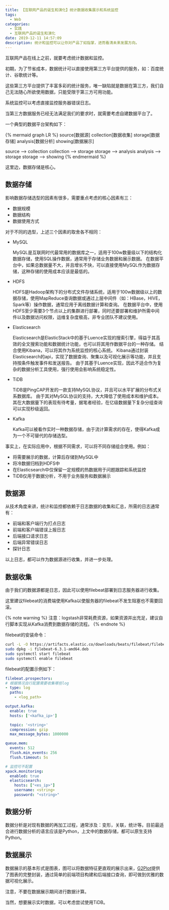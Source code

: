 ```yaml
---
title: 【互联网产品的诞生和演化】统计数据收集展示和系统监控
tags:
  - Web
categories:
  - 实践
  - 互联网产品的诞生和演化
date: 2019-12-11 14:57:09
description: 统计和监控可以让你对产品了如指掌，进而看清未来发展方向。
---
```


互联网产品在线上之前，就要考虑统计数据和监控。

初期，为了节省成本，数据统计可以直接使用第三方平台提供的服务，如：百度统计、谷歌统计等。

这些第三方平台提供了丰富多彩的统计服务，唯一缺陷就是数据在第三方，我们自己无法随心所欲使用数据，只能受限于第三方可用功能。

系统监控可以考虑直接监控服务器错误日志。

当第三方数据服务已经无法满足我们的要求时，就需要考虑自建数据平台了。

一个典型的数据平台架构如下：

{% mermaid graph LR %}
source[数据源]
collection[数据收集]
storage[数据存储]
analysis[数据分析]
showing[数据展示]

source --> collection
collection --> storage
storage --> analysis
analysis --> storage
storage --> showing
{% endmermaid %}

这里边，数据存储是核心。

数据存储
----

影响数据存储选型的因素有很多，需要重点考虑的核心因素有三：
- 数据规模
- 数据结构
- 数据使用方式

对于不同的选型，上述三个因素的取舍各不相同：

- MySQL

  MySQL是互联网时代最常用的数据库之一，适用于100w数量级以下的结构化数据存储，使用SQL操作数据，通常用于存储业务数据和展示数据。
  在数据平台中，如果总数据量不大，并且增长不快，可以直接使用MySQL作为数据存储，这种存储的使用成本应该是最低的。

- HDFS

  HDFS是Hadoop架构下的分布式文件存储系统，适用于100w数据级以上的数据存储，使用MapReduce查询数据或通过上层中间件（如：HBase，HIVE，Spark等）操作数据，通常应用于离线数据计算和查询。
  在数据平台中，使用HDFS至少需要3个节点以上的集群进行部署，同时还要部署和维护所需中间件以及数据访问权限，运维复杂度极高，非专业团队不建议使用。

- Elasticsearch

  Elasticsearch是ElasticStack中的基于Luence实现的搜索引擎，得益于其高效的全文搜索功能和数据统计功能，也可以将其用作数据平台的一种存储。
  结合使用Kibana，可以将其作为系统监控的核心系统。
  Kibana通过封装Elasticsearch的api，实现了数据查询、聚集以及可视化展示等功能，并且支持按条件触发事件和发送报告。
  由于其基于Luence实现，因此不适合作为复杂的数据分析工具使用，强行使用会影响系统稳定性。

- TiDB

  TiDB是PingCAP开发的一款支持MySQL协议，并且可以水平扩展的分布式关系数据库。
  由于其对MySQL协议的支持，大大降低了使用成本和维护成本。
  其在大数据量下的表现有待考量，据笔者经验，在亿级数据量下复杂分组查询可以实现秒级返回。

- Kafka

  Kafka可以被看作实时一种数据存储，由于流计算需求的存在，使得Kafka成为一个不可替代的存储选型。

事实上，在实际应用中，根据不同需求，可以将不同存储组合使用。例如：
- 将需要展示的数据，计算后存储到MySQL中
- 将冷数据归档到HDFS中
- 在Elasticsearch中仅保留一定规模的热数据用于问题跟踪和系统监控
- TiDB仅用于数据分析，不用于业务服务和数据展示

数据源
----

从技术角度来讲，统计和监控都依赖于日志数据的收集和汇总，所需的日志通常有：
- 前端和客户端行为打点日志
- 前端和客户端错误上报日志
- 后端接口请求日志
- 后端异常错误日志
- 探针日志

以上日志，都可以作为数据源进行收集，并进一步处理。

数据收集
----

由于我们的数据源都是日志，因此可以使用filebeat部署到日志服务器进行收集。

这里建议filebeat的消费端使用Kafka以使服务器的filebeat不发生阻塞也不需要回滚。

{% note warning %}
注意：logstash非常耗费资源，如果资源并出充足，建议自行脚本实现从Kafka消费到数据存储的流程。
{% endnote %}

filebeat的安装命令：

```sh
curl -L -O https://artifacts.elastic.co/downloads/beats/filebeat/filebeat-6.3.1-amd64.deb
sudo dpkg -i filebeat-6.3.1-amd64.deb
sudo systemctl start filebeat
sudo systemctl enable filebeat
```

filebeat的配置示例如下：

```yaml /etc/filebeat/filebeat.yml
filebeat.prospectors:
# 根据情况自行配置需要收集哪些log
- type: log
  paths:
    - <log_path>

output.kafka:
  enable: true
  hosts: ['<kafka_ip>']

  topic: '<string>'
  compression: gzip
  max_message_bytes: 1000000

queue.mem:
  events: 512
  flush.min_events: 256
  flush.timeout: 5s

# 监控可不配置
xpack.monitoring:
  enabled: true
  elasticsearch:
    hosts: ["<es_ip>"]
    username: <string>
    password: "<string>"

```

数据分析
----

数据分析是对现有数据的再加工过程，通常涉及：变形，关联，统计等。目前最适合进行数据分析的语言应该是Python，上文中的数据存储，都可以原生支持Python。

数据展示
----

数据展示的基本形式是图表，图可以将数据特征更直观的展示出来，[G2Plot](https://github.com/antvis/G2Plot)提供了图表的完整封装，通过简单的前端项目构建和后端接口查询，即可做到优雅的数据可视化展示。

注意，不要在数据展示期间进行数据计算。

当然，想要展示实时数据，可以考虑尝试使用TiDB。
